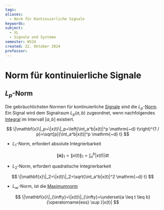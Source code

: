 ```yaml
---
tags: 
aliases:
  - Norm für Kontinuierliche Signale
keywords: 
subject:
  - VL
  - Signale und Systeme
semester: WS24
created: 22. Oktober 2024
professor:
---
```

 
# Norm für kontinuierliche Signale

## $L_{p}$-Norm

Die gebräuchlichsten Normen für kontinuierliche [Signale](Signale.md) sind die $L_p$-[Norm](../Mathematik/Algebra/Norm.md). Ein Signal wird dem Signalraum $L_p(a, b)$ zugeordnet, wenn nachfolgendes [Integral](../Mathematik/Analysis/Integralrechnung.md) im Intervall $[a, b]$ existiert.

$$
\|\mathbf{x}\|_p=\|x(t)\|_p=\left(\int_a^b|x(t)|^p \mathrm{~d} t\right)^{1 / p}=\sqrt[p]{\int_a^b|x(t)|^p \mathrm{~d} t}
$$

- $L_1$-Norm, erfordert absolute Integrierbarkeit

$$
\|\mathbf{x}\|_1=\|x(t)\|_1=\int_a^b|x(t)| \mathrm{d} t
$$

- $L_2$-Norm, erfordert quadratische Integrierbarkeit

$$
\|\mathbf{x}\|_2=\|x(t)\|_2=\sqrt{\int_a^b|x(t)|^2 \mathrm{~d} t}
$$

- $L_{\infty}$-Norm, ist die [Maximumnorm](../Mathematik/Algebra/Maximumsnorm.md)

$$
\|\mathbf{x}\|_{\infty}=\|x(t)\|_{\infty}=\underset{a \leq t \leq b}{\operatorname{ess} \sup }|x(t)|
$$

